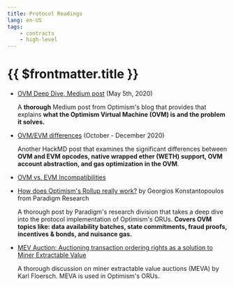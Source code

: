 ```yaml
---
title: Protocol Readings
lang: en-US
tags:
    - contracts
    - high-level
---
```


# {{ $frontmatter.title }}

- [OVM Deep Dive, Medium post](https://medium.com/ethereum-optimism/ovm-deep-dive-a300d1085f52) (May 5th, 2020)

    A **thorough** Medium post from Optimism's blog that provides that explains **what the Optimism Virtual Machine (OVM) is and the problem it solves.**

- [OVM/EVM differences](https://hackmd.io/Inuu-T_UTsSXnzGtrLR8gA) (October - December 2020)

    Another HackMD post that examines the significant differences between **OVM and EVM opcodes, native wrapped ether (WETH) support, OVM account abstraction, and gas optimization in the OVM**.

- [OVM vs. EVM Incompatibilities](https://hackmd.io/elr0znYORiOMSTtfPJVAaA?view#OVM-vs-EVM-Incompatibilities)

- [How does Optimism's Rollup really work?](https://research.paradigm.xyz/optimism) by Georgios Konstantopoulos from Paradigm Research

    A thorough post by Paradigm's research division that takes a deep dive into the protocol implementation of Optimism's ORUs. **Covers OVM topics like: data availability batches, state commitments, fraud proofs, incentives & bonds, and nuisance gas.**

- [MEV Auction: Auctioning transaction ordering rights as a solution to Miner Extractable Value](https://ethresear.ch/t/mev-auction-auctioning-transaction-ordering-rights-as-a-solution-to-miner-extractable-value/6788)

    A thorough discussion on miner extractable value auctions (MEVA) by Karl Floersch. MEVA is used in Optimism's ORUs.